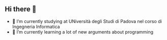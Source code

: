 ## Hi there 👋

- 🔭 I’m currently studying at UNiversità degli Studi di Padova nel corso di Ingegneria Informatica
- 🌱 I’m currently learning a lot of new arguments about programming
